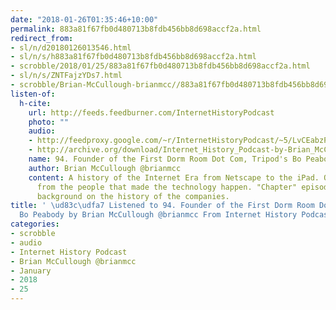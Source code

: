 ```yaml
---
date: "2018-01-26T01:35:46+10:00"
permalink: 883a81f67fb0d480713b8fdb456bb8d698accf2a.html
redirect_from:
- sl/n/d20180126013546.html
- sl/n/s/h883a81f67fb0d480713b8fdb456bb8d698accf2a.html
- scrobble/2018/01/25/883a81f67fb0d480713b8fdb456bb8d698accf2a.html
- sl/n/s/ZNTFajzYDs7.html
- scrobble/Brian-McCullough-brianmcc//883a81f67fb0d480713b8fdb456bb8d698accf2a.html
listen-of:
  h-cite:
    url: http://feeds.feedburner.com/InternetHistoryPodcast
    photo: ""
    audio:
    - http://feedproxy.google.com/~r/InternetHistoryPodcast/~5/LvCEabzPnZI/94._Founder_of_the_First_Dorm_Room_Dot_Com_Tripods_Bo_Peabody.mp3
    - http://archive.org/download/Internet_History_Podcast-by-Brian_McCullough/94_Founder_of_the_First_Dorm_Room_Dot_Com_Tripods_Bo_Peabody.mp3
    name: 94. Founder of the First Dorm Room Dot Com, Tripod's Bo Peabody
    author: Brian McCullough @brianmcc
    content: A history of the Internet Era from Netscape to the iPad. Oral histories
      from the people that made the technology happen. "Chapter" episodes providing
      background on the history of the companies.
title: ' \ud83c\udfa7 Listened to 94. Founder of the First Dorm Room Dot Com, Tripod''s
  Bo Peabody by Brian McCullough @brianmcc From Internet History Podcast'
categories:
- scrobble
- audio
- Internet History Podcast
- Brian McCullough @brianmcc
- January
- 2018
- 25
---
```

